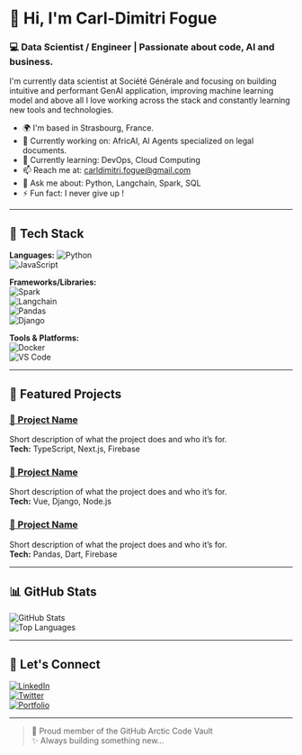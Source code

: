 # 👋 Hi, I'm Carl-Dimitri Fogue

### 💻 Data Scientist / Engineer | Passionate about code, AI and business.

I'm currently data scientist at Société Générale and focusing on building intuitive and performant GenAI application, improving machine learning model and above all I love working across the stack and constantly learning new tools and technologies.

- 🌍 I'm based in Strasbourg, France.
- 🔭 Currently working on: AfricAI, AI Agents specialized on legal documents.
- 🌱 Currently learning: DevOps, Cloud Computing
- 📫 Reach me at: carldimitri.fogue@gmail.com
- 💬 Ask me about: Python, Langchain, Spark, SQL
- ⚡ Fun fact: I never give up ! 

---

## 🚀 Tech Stack

**Languages:** 
![Python](https://img.shields.io/badge/-Python-black?style=flat-square&logo=Python)   
![JavaScript](https://img.shields.io/badge/-JavaScript-black?style=flat-square&logo=javascript)  

**Frameworks/Libraries:**  
![Spark](https://img.shields.io/badge/-Spark-black?style=flat-square&logo=Spark)  
![Langchain](https://img.shields.io/badge/-Langchain-black?style=flat-square&logo=Langchain)  
![Pandas](https://img.shields.io/badge/-Pandas-black?style=flat-square&logo=Pandas)  
![Django](https://img.shields.io/badge/-Django-black?style=flat-square&logo=Django)

**Tools & Platforms:**   
![Docker](https://img.shields.io/badge/-Docker-black?style=flat-square&logo=docker)  
![VS Code](https://img.shields.io/badge/-VS_Code-black?style=flat-square&logo=visual-studio-code)

---

## 📌 Featured Projects

### [🔹 Project Name](https://github.com/akacarlll/project-repo)
Short description of what the project does and who it’s for.  
**Tech:** TypeScript, Next.js, Firebase

### [🔹 Project Name](https://github.com/akacarlll/project-repo)
Short description of what the project does and who it’s for.  
**Tech:** Vue, Django, Node.js

### [🔹 Project Name](https://github.com/akacarlll/project-repo)
Short description of what the project does and who it’s for.  
**Tech:** Pandas, Dart, Firebase

---

## 📊 GitHub Stats

![GitHub Stats](https://github-readme-stats.vercel.app/api?username=akacarlll&show_icons=true&theme=radical)  
![Top Languages](https://github-readme-stats.vercel.app/api/top-langs/?username=akacarlll&layout=compact&theme=radical)

---

## 🔗 Let's Connect

[![LinkedIn](https://img.shields.io/badge/-LinkedIn-blue?style=flat-square&logo=linkedin)](https://linkedin.com/in/yourprofile)  
[![Twitter](https://img.shields.io/badge/-Twitter-black?style=flat-square&logo=twitter)](https://twitter.com/yourhandle)  
[![Portfolio](https://img.shields.io/badge/-Portfolio-black?style=flat-square&logo=google-chrome)](https://yourportfolio.com)

---

> 🧊 Proud member of the GitHub Arctic Code Vault  
> ✨ Always building something new...
